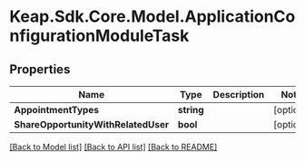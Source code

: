 # Keap.Sdk.Core.Model.ApplicationConfigurationModuleTask

## Properties

Name | Type | Description | Notes
------------ | ------------- | ------------- | -------------
**AppointmentTypes** | **string** |  | [optional] 
**ShareOpportunityWithRelatedUser** | **bool** |  | [optional] 

[[Back to Model list]](../README.md#documentation-for-models) [[Back to API list]](../README.md#documentation-for-api-endpoints) [[Back to README]](../README.md)

